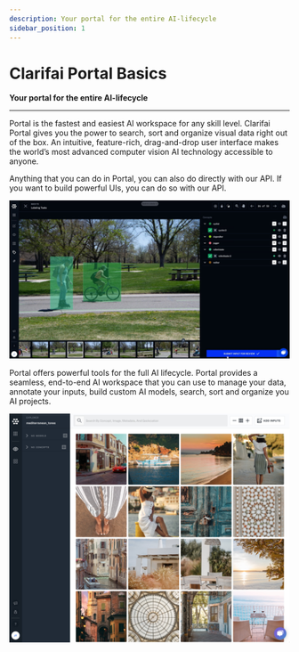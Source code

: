 ```yaml
---
description: Your portal for the entire AI-lifecycle
sidebar_position: 1
---
```


# Clarifai Portal Basics

**Your portal for the entire AI-lifecycle**
<hr />

Portal is the fastest and easiest AI workspace for any skill level. Clarifai Portal gives you the power to search, sort and organize visual data right out of the box. An intuitive, feature-rich, drag-and-drop user interface makes the world’s most advanced computer vision AI technology accessible to anyone.

Anything that you can do in Portal, you can also do directly with our API. If you want to build powerful UIs, you can do so with our API.

![](/img/label_bounding_box.jpg)

Portal offers powerful tools for the full AI lifecycle. Portal provides a seamless, end-to-end AI workspace that you can use to manage your data, annotate your inputs, build custom AI models, search, sort and organize you AI projects.

![](/img/portal_med_tones.jpg)

